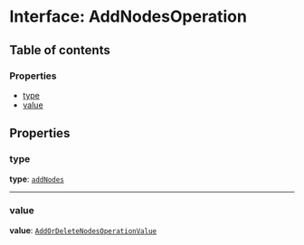 # Interface: AddNodesOperation

## Table of contents

### Properties

* [type](/en/auto-docs/editor/interfaces/AddNodesOperation.md#type)
* [value](/en/auto-docs/editor/interfaces/AddNodesOperation.md#value)

## Properties

### type

**type**: [`addNodes`](/en/auto-docs/editor/enums/OperationType.md#addnodes)

***

### value

**value**: [`AddOrDeleteNodesOperationValue`](/en/auto-docs/editor/interfaces/AddOrDeleteNodesOperationValue.md)

